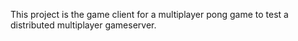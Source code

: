 This project is the game client for a multiplayer pong game to test a distributed multiplayer gameserver.